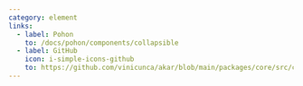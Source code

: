 ```yaml
---
category: element
links:
  - label: Pohon
    to: /docs/pohon/components/collapsible
  - label: GitHub
    icon: i-simple-icons-github
    to: https://github.com/vinicunca/akar/blob/main/packages/core/src/collapsible/index.ts
---
```

